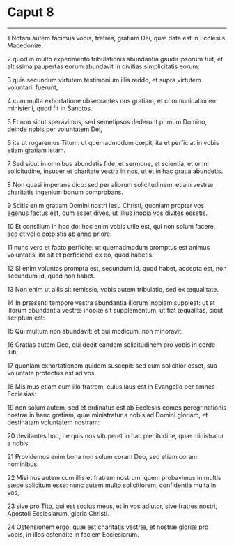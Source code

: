 # Caput 8

***

1 Notam autem facimus vobis, fratres, gratiam Dei, quæ data est in Ecclesiis Macedoniæ:

2 quod in multo experimento tribulationis abundantia gaudii ipsorum fuit, et altissima paupertas eorum abundavit in divitias simplicitatis eorum:

3 quia secundum virtutem testimonium illis reddo, et supra virtutem voluntarii fuerunt,

4 cum multa exhortatione obsecrantes nos gratiam, et communicationem ministerii, quod fit in Sanctos.

5 Et non sicut speravimus, sed semetipsos dederunt primum Domino, deinde nobis per voluntatem Dei,

6 ita ut rogaremus Titum: ut quemadmodum cœpit, ita et perficiat in vobis etiam gratiam istam.

7 Sed sicut in omnibus abundatis fide, et sermone, et scientia, et omni solicitudine, insuper et charitate vestra in nos, ut et in hac gratia abundetis.

8 Non quasi imperans dico: sed per aliorum solicitudinem, etiam vestræ charitatis ingenium bonum comprobans.

9 Scitis enim gratiam Domini nostri Iesu Christi, quoniam propter vos egenus factus est, cum esset dives, ut illius inopia vos divites essetis.

10 Et consilium in hoc do: hoc enim vobis utile est, qui non solum facere, sed et velle cœpistis ab anno priore:

11 nunc vero et facto perficite: ut quemadmodum promptus est animus voluntatis, ita sit et perficiendi ex eo, quod habetis.

12 Si enim voluntas prompta est, secundum id, quod habet, accepta est, non secundum id, quod non habet.

13 Non enim ut aliis sit remissio, vobis autem tribulatio, sed ex æqualitate.

14 In præsenti tempore vestra abundantia illorum inopiam suppleat: ut et illorum abundantia vestræ inopiæ sit supplementum, ut fiat æqualitas, sicut scriptum est:

15 Qui multum non abundavit: et qui modicum, non minoravit.

16 Gratias autem Deo, qui dedit eandem solicitudinem pro vobis in corde Titi,

17 quoniam exhortationem quidem suscepit: sed cum solicitior esset, sua voluntate profectus est ad vos.

18 Misimus etiam cum illo fratrem, cuius laus est in Evangelio per omnes Ecclesias:

19 non solum autem, sed et ordinatus est ab Ecclesiis comes peregrinationis nostræ in hanc gratiam, quæ ministratur a nobis ad Domini gloriam, et destinatam voluntatem nostram:

20 devitantes hoc, ne quis nos vituperet in hac plenitudine, quæ ministratur a nobis.

21 Providemus enim bona non solum coram Deo, sed etiam coram hominibus.

22 Misimus autem cum illis et fratrem nostrum, quem probavimus in multis sæpe solicitum esse: nunc autem multo solicitiorem, confidentia multa in vos,

23 sive pro Tito, qui est socius meus, et in vos adiutor, sive fratres nostri, Apostoli Ecclesiarum, gloria Christi.

24 Ostensionem ergo, quæ est charitatis vestræ, et nostræ gloriæ pro vobis, in illos ostendite in faciem Ecclesiarum.


